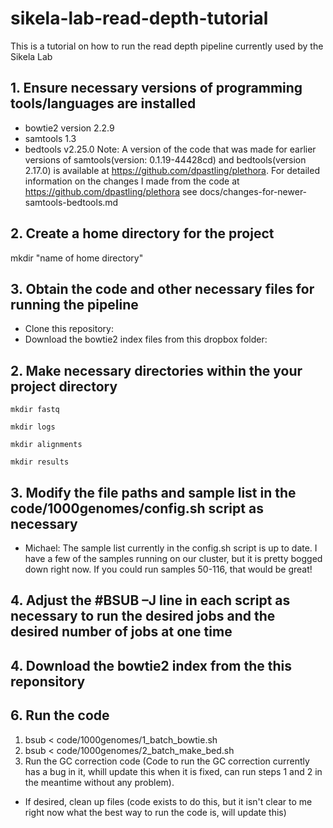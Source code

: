 # sikela-lab-read-depth-tutorial

This is a tutorial on how to run the read depth pipeline currently used by the Sikela Lab

## 1. Ensure necessary versions of programming tools/languages are installed
- bowtie2 version 2.2.9  
- samtools 1.3
- bedtools v2.25.0
Note: A version of the code that was made for earlier versions of samtools(version: 0.1.19-44428cd) and bedtools(version 2.17.0) is available at https://github.com/dpastling/plethora.  For detailed information on the changes I made from the code at https://github.com/dpastling/plethora see docs/changes-for-newer-samtools-bedtools.md

## 2. Create a home directory for the project
mkdir "name of home directory"

## 3. Obtain the code and other necessary files for running the pipeline  
- Clone this repository: 
- Download the bowtie2 index files from this dropbox folder: 

## 2. Make necessary directories within the your project directory  
```
mkdir fastq
```
```
mkdir logs
```   
```
mkdir alignments
```  
```
mkdir results
```  
## 3. Modify the file paths and sample list in the code/1000genomes/config.sh script as necessary
- Michael: The sample list currently in the config.sh script is up to date. I have a few of the samples running on our cluster, but it is pretty bogged down right now.  If you could run samples 50-116, that would be great! 

## 4. Adjust the #BSUB –J line in each script as necessary to run the desired jobs and the desired number of jobs at one time

## 4. Download the bowtie2 index from the this reponsitory


## 6.  Run the code  
1.  bsub < code/1000genomes/1_batch_bowtie.sh  
2.  bsub < code/1000genomes/2_batch_make_bed.sh  
3.  Run the GC correction code (Code to run the GC correction currently has a bug in it, whill update this when it is fixed, can run steps 1 and 2 in the meantime without any problem).  
- If desired, clean up files (code exists to do this, but it isn't clear to me right now what the best way to run the code is, will update this)


